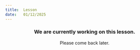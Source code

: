 ```yaml
---
title:  Lesson
date:   01/12/2025
---
```


### <center>We are currently working on this lesson.</center>
<center>Please come back later.</center>